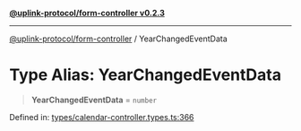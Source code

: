 [**@uplink-protocol/form-controller v0.2.3**](../README.md)

***

[@uplink-protocol/form-controller](../globals.md) / YearChangedEventData

# Type Alias: YearChangedEventData

> **YearChangedEventData** = `number`

Defined in: [types/calendar-controller.types.ts:366](https://github.com/jmkcoder/uplink-protocol-calendar/blob/b9b5d949a141a189c8cea12210e36bb76f18ad06/src/types/calendar-controller.types.ts#L366)
